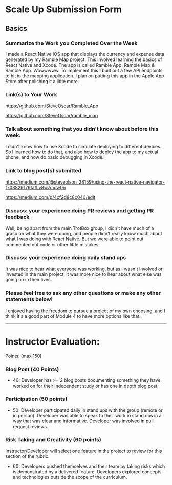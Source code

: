 # Scale Up Submission Form

## Basics

### Summarize the Work you Completed Over the Week  
I made a React Native IOS app that displays the currency and expense data generated by my Ramble Map project. This involved learning the basics of React Native and Xcode. The app is called Ramble App. Ramble Map & Ramble App. Wowwwww. To implement this I built out a few API endpoints to hit in the mapping application. I plan on putting this app in the Apple App Store after polishing it a little more.

### Link(s) to Your Work  
https://github.com/SteveOscar/Ramble_App  

https://github.com/SteveOscar/ramble_map

### Talk about something that you didn't know about before this week.  
I didn't know how to use Xcode to simulate deploying to different devices. So I learned how to do that, and also how to deploy the app to my actual phone, and how do basic debugging in Xcode.

### Link to blog post(s) submitted  
https://medium.com/@steveolson_28159/using-the-react-native-navigator-f703829179fa#.y8w7mow0n    

https://medium.com/p/4cf2d8c8c040/edit  

### Discuss: your experience doing PR reviews and getting PR feedback  
Well, being apart from the main TrotBox group, I didn't have much of a grasp on what they were doing, and people didn't really know much about what I was doing with React Native. But we were able to point out commented out code or other little mistakes.

### Discuss: your experience doing daily stand ups  
It was nice to hear what everyone was working, but as I wasn't involved or invested in the main project, it was more nice to hear about what else was going on in their lives.

### Please feel free to ask any other questions or make any other statements below!  
I enjoyed having the freedom to pursue a project of my own choosing, and I think it's a good part of Module 4 to have more options like that. 

-----

# Instructor Evaluation:

Points: (max 150)

### Blog Post (40 Points)  
  * 40: Developer has >= 2 blog posts documenting something they have worked on for their independent study or has one in depth blog post.

### Participation (50 points)
  * 50: Developer participated daily in stand ups with the group (remote or in person). Developer was able to speak to their work in stand ups in a way that was clear and informative. Developer was involved in pull request reviews.

### Risk Taking and Creativity (60 points)

Instructor/Developer will select one feature in the project to review for this section of the rubric.

  * 60: Developers pushed themselves and their team by taking risks which is demonstrated by a delivered feature. Developers explored concepts and technologies outside the scope of the curriculum.
